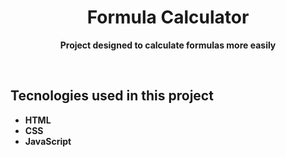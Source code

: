  <h1 align="center"> Formula Calculator </h1>
 <p size=20px align="center"> <strong>Project designed to calculate formulas more easily</strong> </p>
 <br>
<h2>Tecnologies used in this project </h2>
<ul>
 <li><strong> HTML <strong></li>
 <li><strong> CSS <strong></li>
 <li><strong> JavaScript <strong></li>
<ul>

